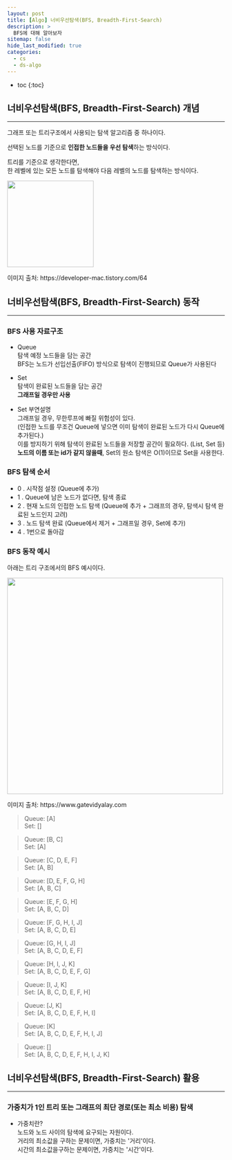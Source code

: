 ```yaml
---
layout: post
title: [Algo] 너비우선탐색(BFS, Breadth-First-Search)
description: >
  BFS에 대해 알아보자
sitemap: false
hide_last_modified: true
categories:
  - cs
  - ds-algo
---
```


- toc
  {:toc}

## 너비우선탐색(BFS, Breadth-First-Search) 개념

---

그래프 또는 트리구조에서 사용되는 탐색 알고리즘 중 하나이다.

선택된 노드를 기준으로 **인접한 노드들을 우선 탐색**하는 방식이다.

트리를 기준으로 생각한다면,  
한 레벨에 있는 모든 노드를 탐색해야 다음 레벨의 노드를 탐색하는 방식이다.

<img src="https://blog.kakaocdn.net/dn/c305k7/btqB5E2hI4r/ea7vFo08tkDYo4c8wkfVok/img.gif" width="200">
<p>이미지 출처: https://developer-mac.tistory.com/64</p>

## 너비우선탐색(BFS, Breadth-First-Search) 동작

---

### BFS 사용 자료구조

- Queue  
  탐색 예정 노드들을 담는 공간  
  BFS는 노드가 선입선출(FIFO) 방식으로 탐색이 진행되므로 Queue가 사용된다

- Set  
  탐색이 완료된 노드들을 담는 공간  
  **그래프일 경우만 사용**
- Set 부연설명  
  그래프일 경우, 무한루프에 빠질 위험성이 있다.  
  (인접한 노드를 무조건 Queue에 넣으면 이미 탐색이 완료된 노드가 다시 Queue에 추가된다.)  
  이를 방지하기 위해 탐색이 완료된 노드들을 저장할 공간이 필요하다. (List, Set 등)  
  **노드의 이름 또는 id가 같지 않을때**, Set의 원소 탐색은 O(1)이므로 Set을 사용한다.

### BFS 탐색 순서

- 0 . 시작점 설정 (Queue에 추가)
- 1 . Queue에 남은 노드가 없다면, 탐색 종료
- 2 . 현재 노드의 인접한 노드 탐색 (Queue에 추가 + 그래프의 경우, 탐색시 탐색 완료된 노드인지 고려)
- 3 . 노드 탐색 완료 (Queue에서 제거 + 그래프일 경우, Set에 추가)
- 4 . 1번으로 돌아감

### BFS 동작 예시

아래는 트리 구조에서의 BFS 예시이다.

<img src="https://www.gatevidyalay.com/wp-content/uploads/2018/07/Level-of-a-Tree-Tree-Terminology.png" width="500">
<p>이미지 출처: https://www.gatevidyalay.com</p>

> Queue: [A]  
> Set: []

> Queue: [B, C]  
> Set: [A]

> Queue: [C, D, E, F]  
> Set: [A, B]

> Queue: [D, E, F, G, H]  
> Set: [A, B, C]

> Queue: [E, F, G, H]  
> Set: [A, B, C, D]

> Queue: [F, G, H, I, J]  
> Set: [A, B, C, D, E]

> Queue: [G, H, I, J]  
> Set: [A, B, C, D, E, F]

> Queue: [H, I, J, K]  
> Set: [A, B, C, D, E, F, G]

> Queue: [I, J, K]  
> Set: [A, B, C, D, E, F, H]

> Queue: [J, K]  
> Set: [A, B, C, D, E, F, H, I]

> Queue: [K]  
> Set: [A, B, C, D, E, F, H, I, J]

> Queue: []  
> Set: [A, B, C, D, E, F, H, I, J, K]

## 너비우선탐색(BFS, Breadth-First-Search) 활용

---

### 가중치가 1인 트리 또는 그래프의 최단 경로(또는 최소 비용) 탐색

- 가중치란?  
  노드와 노드 사이의 탐색에 요구되는 자원이다.  
  거리의 최소값을 구하는 문제이면, 가중치는 '거리'이다.  
  시간의 최소값을구하는 문제이면, 가중치는 '시간'이다.
